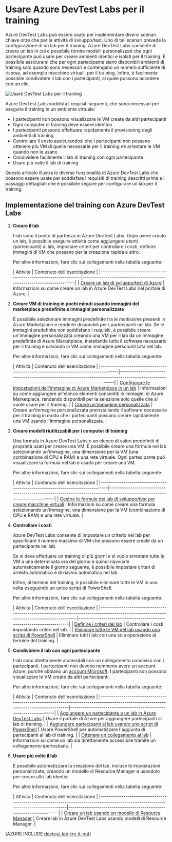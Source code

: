 <properties
	pageTitle="Usare Azure DevTest Labs per il training | Microsoft Azure"
	description="Informazioni su come usare Azure DevTest Labs per gli scenari di training."
	services="devtest-lab,virtual-machines"
	documentationCenter="na"
	authors="steved0x"
	manager="douge"
	editor=""/> 

<tags
	ms.service="devtest-lab"
	ms.workload="na"
	ms.tgt_pltfrm="na"
	ms.devlang="na"
	ms.topic="article"
	ms.date="09/12/2016"
	ms.author="sdanie"/> 

# Usare Azure DevTest Labs per il training

Azure DevTest Labs può essere usato per implementare diversi scenari chiave oltre che per le attività di sviluppo/test. Uno di tali scenari prevede la configurazione di un lab per il training. Azure DevTest Labs consente di creare un lab in cui è possibile fornire modelli personalizzati che ogni partecipante può usare per creare ambienti identici e isolati per il training. È possibile assicurarsi che per ogni partecipante siano disponibili ambienti di training solo quando sono necessari e contengano un numero sufficiente di risorse, ad esempio macchine virtuali, per il training. Infine, è facilmente possibile condividere il lab con i partecipanti, al quale possono accedere con un clic.

![Usare DevTest Labs per il training](./media/devtest-lab-training-lab/devtest-lab-training.png) 

Azure DevTest Labs soddisfa i requisiti seguenti, che sono necessari per eseguire il training in un ambiente virtuale:


-	I partecipanti non possono visualizzare le VM create da altri partecipanti
-	Ogni computer di training deve essere identico
-	I partecipanti possono effettuare rapidamente il provisioning degli ambienti di training
-	Controllare il costo assicurandosi che i partecipanti non possano ottenere più VM di quelle necessarie per il training né arrestare le VM quando non le usano
-	Condividere facilmente il lab di training con ogni partecipante
-	Usare più volte il lab di training


Questo articolo illustra le diverse funzionalità di Azure DevTest Labs che possono essere usate per soddisfare i requisiti di training descritti prima e i passaggi dettagliati che è possibile seguire per configurare un lab per il training.


## Implementazione del training con Azure DevTest Labs

1. **Creare il lab**

    I lab sono il punto di partenza in Azure DevTest Labs. Dopo avere creato un lab, è possibile eseguire attività come aggiungere utenti (partecipanti) al lab, impostare criteri per controllare i costi, definire immagini di VM che possano per la creazione rapida e altro.

    Per altre informazioni, fare clic sui collegamenti nella tabella seguente:

	| Attività | Contenuto dell'esercitazione |
|-----------------------------------------------------------------|----------------------------------------------------------------------|
| [Creare un lab di sviluppo/test di Azure](devtest-lab-create-lab.md) | Informazioni su come creare un lab in Azure DevTest Labs nel portale di Azure. |

2. **Creare VM di training in pochi minuti usando immagini del marketplace predefinite e immagini personalizzate**
    
    È possibile selezionare immagini predefinite tra le moltissime presenti in Azure Marketplace e renderle disponibili per i partecipanti nel lab. Se le immagini predefinite non soddisfano i requisiti, è possibile creare un'immagine personalizzata creando una VM per il lab da un'immagine predefinita di Azure Marketplace, installando tutto il software necessario per il training e salvando la VM come immagine personalizzata nel lab.

    Per altre informazioni, fare clic sui collegamenti nella tabella seguente:

	| Attività | Contenuto dell'esercitazione |
|-----------------------------------------------------------------------------------|-------------------------------------------------------------------------------------------------------------------------------------------------|
| [Configurare le impostazioni dell'immagine di Azure Marketplace in un lab](devtest-lab-configure-marketplace-images.md) | Informazioni su come aggiungere all'elenco elementi consentiti le immagini di Azure Marketplace, rendendo disponibili per la selezione solo quelle che si vuole usare per il training. |
| [Creare un'immagine personalizzata](devtest-lab-create-template.md) | Creare un'immagine personalizzata preinstallando il software necessario per il training in modo che i partecipanti possano creare rapidamente una VM usando l'immagine personalizzata. |

3. **Creare modelli riutilizzabili per i computer di training**

    Una formula in Azure DevTest Labs è un elenco di valori predefiniti di proprietà usati per creare una VM. È possibile creare una formula nel lab selezionando un'immagine, una dimensione per la VM (una combinazione di CPU e RAM) e una rete virtuale. Ogni partecipante può visualizzare la formula nel lab e usarla per creare una VM.

    Per altre informazioni, fare clic sui collegamenti nella tabella seguente:

	| Attività | Contenuto dell'esercitazione |
|------------------------------------------------------------------------------|-------------------------------------------------------------------------------------------------------------------------|
| [Gestire le formule dei lab di sviluppo/test per creare macchine virtuali](devtest-lab-manage-formulas.md) | Informazioni su come creare una formula selezionando un'immagine, una dimensione per la VM (combinazione di CPU e RAM) e una rete virtuale. |

4. **Controllare i costi**

    Azure DevTest Labs consente di impostare un criterio nel lab per specificare il numero massimo di VM che possono essere create da un partecipante nel lab.

    Se si deve effettuare un training di più giorni e si vuole arrestare tutte le VM a una determinata ora del giorno e quindi riavviarle automaticamente il giorno seguente, è possibile impostare criteri di arresto automatico e di riavvio automatico nel lab.

    Infine, al termine del training, è possibile eliminare tutte le VM in una volta eseguendo un unico script di PowerShell.

    Per altre informazioni, fare clic sui collegamenti nella tabella seguente:

	| Attività | Contenuto dell'esercitazione |
|-----------------------------------------------------------------------------------------------------------------------------------------|---------------------------------------------------------------------|
| [Definire i criteri del lab](devtest-lab-set-lab-policy.md) | Controllare i costi impostando criteri nel lab. |
| [Eliminare tutte le VM del lab usando uno script di PowerShell](devtest-lab-faq.md#how-can-i-automate-the-process-of-deleting-all-the-vms-in-my-lab) | Eliminare tutti i lab con una sola operazione al termine del training. |

5. **Condividere il lab con ogni partecipante**

	I lab sono direttamente accessibili con un collegamento condiviso con i partecipanti. I partecipanti non devono nemmeno avere un account Azure, purché abbiano un [account Microsoft](devtest-lab-faq.md#what-is-a-microsoft-account). I partecipanti non possono visualizzare le VM create da altri partecipanti.

    Per altre informazioni, fare clic sui collegamenti nella tabella seguente:

	| Attività | Contenuto dell'esercitazione |
|-------------------------------------------------------------------------------------------------------------------------------------|------------------------------------------------------------------|
| [Aggiungere un partecipante a un lab in Azure DevTest Labs](devtest-lab-add-devtest-user.md) | Usare il portale di Azure per aggiungere partecipanti al lab di training. |
| [Aggiungere partecipanti al lab usando uno script di PowerShell](devtest-lab-add-devtest-user.md#add-an-external-user-to-a-lab-using-powershell) | Usare PowerShell per automatizzare l'aggiunta di partecipanti al lab di training. |
| [Ottenere un collegamento al lab](devtest-lab-faq.md#how-do-i-share-a-direct-link-to-my-lab) | Informazioni su come un lab sia direttamente accessibile tramite un collegamento ipertestuale. |

6. **Usare più volte il lab**

    È possibile automatizzare la creazione del lab, incluse le impostazioni personalizzate, creando un modello di Resource Manager e usandolo per creare altri lab identici.

    Per altre informazioni, fare clic sui collegamenti nella tabella seguente:

	| Attività | Contenuto dell'esercitazione |
|------------------------------------------------------------------------------------------------------------------------------------|---------------------------------------------------------------------|
| [Creare un lab usando un modello di Resource Manager](devtest-lab-faq.md#how-do-i-create-a-lab-from-an-azure-resource-manager-template) | Creare lab in Azure DevTest Labs usando modelli di Resource Manager. |

[AZURE.INCLUDE [devtest-lab-try-it-out](../../includes/devtest-lab-try-it-out.md)]

<!---HONumber=AcomDC_0921_2016-->